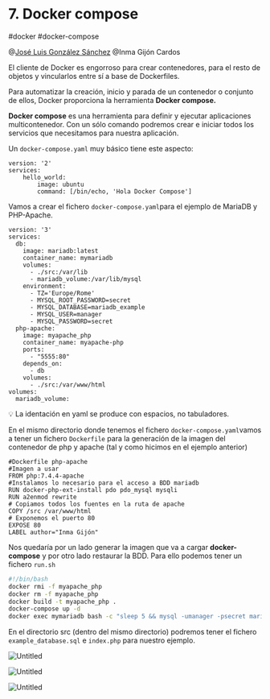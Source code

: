 # 7. Docker compose

#docker #docker-compose 

@[José Luis González Sánchez](https://github.com/joseluisgs)    @Inma Gijón Cardos

El cliente de Docker es engorroso para crear contenedores, para el resto de objetos y vincularlos entre sí a base de Dockerfiles.

Para automatizar la creación, inicio y parada de un contenedor o conjunto de ellos, Docker proporciona la herramienta **Docker compose.**

**Docker compose** es una herramienta para definir y ejecutar aplicaciones multicontenedor. Con un sólo comando podremos crear e iniciar todos los servicios que necesitamos para nuestra aplicación.

Un `docker-compose.yaml` muy básico tiene este aspecto:

```docker
version: '2'
services:
	hello_world:
		image: ubuntu
		command: [/bin/echo, 'Hola Docker Compose']
```

Vamos a crear el fichero `docker-compose.yaml`para el ejemplo de MariaDB y PHP-Apache.

```docker
version: '3'
services:
  db: 
    image: mariadb:latest
    container_name: mymariadb
    volumes:
      - ./src:/var/lib
      - mariadb_volume:/var/lib/mysql
    environment:
      - TZ='Europe/Rome'
      - MYSQL_ROOT_PASSWORD=secret
      - MYSQL_DATABASE=mariadb_example
      - MYSQL_USER=manager
      - MYSQL_PASSWORD=secret
  php-apache:
    image: myapache_php
    container_name: myapache-php
    ports:
      - "5555:80"
    depends_on: 
      - db
    volumes:
      - ./src:/var/www/html
volumes: 
  mariadb_volume:
```

<aside>
💡 La identación en yaml se produce con espacios, no tabuladores.

</aside>

En el mismo directorio donde tenemos el fichero `docker-compose.yaml`vamos a tener un fichero `Dockerfile` para la generación de la imagen del contenedor de php y apache (tal y como hicimos en el ejemplo anterior)

```docker
#Dockerfile php-apache
#Imagen a usar
FROM php:7.4.4-apache
#Instalamos lo necesario para el acceso a BDD mariadb
RUN docker-php-ext-install pdo pdo_mysql mysqli
RUN a2enmod rewrite
# Copiamos todos los fuentes en la ruta de apache
COPY /src /var/www/html
# Exponemos el puerto 80
EXPOSE 80
LABEL author="Inma Gijón"
```

Nos quedaría por un lado generar la imagen que va a cargar **docker-compose** y por otro lado restaurar la BDD. Para ello podemos tener un fichero `run.sh`

```bash
#!/bin/bash
docker rmi -f myapache_php
docker rm -f myapache_php
docker build -t myapache_php .
docker-compose up -d
docker exec mymariadb bash -c "sleep 5 && mysql -umanager -psecret mariadb_example < /var/lib/example_database.sql"
```

En el directorio src (dentro del mismo directorio) podremos tener el fichero `example_database.sql` e `index.php` para nuestro ejemplo.

![Untitled](400%20🌋%20Implantación%20de%20aplicaciones%20web/6%20Introducción%20a%20Docker/7%20Docker%20compose/Untitled.png)

![Untitled](400%20🌋%20Implantación%20de%20aplicaciones%20web/6%20Introducción%20a%20Docker/7%20Docker%20compose/Untitled%201.png)

![Untitled](400%20🌋%20Implantación%20de%20aplicaciones%20web/6%20Introducción%20a%20Docker/7%20Docker%20compose/Untitled%202.png)